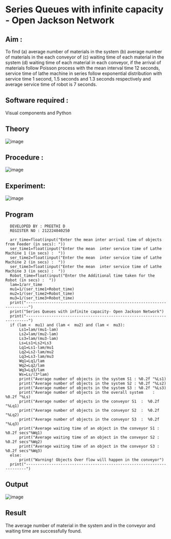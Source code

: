 # Series Queues with infinite capacity - Open Jackson Network

## Aim :
To find (a) average number of materials in the system (b) average number of materials in the each conveyor of (c) waiting time of each material in the system (d) waiting time of each material in each conveyor, if the arrival  of materials follow Poisson process with the mean interval time 12 seconds, service time of  lathe machine in series follow exponential distribution  with service time  1 second, 1.5 seconds and 1.3 seconds respectively and average service time of robot is 7 seconds.

## Software required :
Visual components and Python

## Theory

![image](https://user-images.githubusercontent.com/103921593/203239736-7b81f599-71a8-4ae7-b63e-5d98acd9ea54.png)


## Procedure :

![image](https://user-images.githubusercontent.com/103921593/203239789-bc870dce-6727-487b-a0e2-4fc3f5114889.png)


## Experiment:
![image](https://github.com/user-attachments/assets/ce7f3803-6e49-4f15-ba1a-66863e8d88ad)


## Program
``` 
  DEVELOPED BY : PREETHI D
  REGISTER NO : 212224040250
  
  arr_time=float(input("Enter the mean inter arrival time of objects from Feeder (in secs): "))
  ser_time1=float(input("Enter the mean  inter service time of Lathe Machine 1 (in secs) :  "))
  ser_time2=float(input("Enter the mean  inter service time of Lathe Machine 2 (in secs) :  "))
  ser_time3=float(input("Enter the mean  inter service time of Lathe Machine 3 (in secs) :  "))
  Robot_time=float(input("Enter the Additional time taken for the Robot (in secs) :  "))
  lam=1/arr_time
  mu1=1/(ser_time1+Robot_time)
  mu2=1/(ser_time2+Robot_time)
  mu3=1/(ser_time3+Robot_time)
  print("-----------------------------------------------------------------------")
  print("Series Queues with infinite capacity- Open Jackson Network")
  print("-----------------------------------------------------------------------")
  if (lam <  mu1) and (lam <  mu2) and (lam <  mu3):
      Ls1=lam/(mu1-lam)
      Ls2=lam/(mu2-lam)
      Ls3=lam/(mu3-lam)
      Ls=Ls1+Ls2+Ls3
      Lq1=Ls1-lam/mu1
      Lq2=Ls2-lam/mu2
      Lq3=Ls3-lam/mu3
      Wq1=Lq1/lam
      Wq2=Lq2/lam
      Wq3=Lq3/lam
      Ws=Ls/(3*lam)
      print("Average number of objects in the system S1 : %0.2f "%Ls1)
      print("Average number of objects in the system S2 : %0.2f "%Ls2)
      print("Average number of objects in the system S3 : %0.2f "%Ls3)
      print("Average number of objects in the overall system    : %0.2f "%Ls)
      print("Average number of objects in the conveyor S1  :  %0.2f "%Lq1)
      print("Average number of objects in the conveyor S2  :  %0.2f "%Lq2)
      print("Average number of objects in the conveyor S3  :  %0.2f "%Lq3)
      print("Average waiting time of an object in the conveyor S1 : %0.2f secs"%Wq1)
      print("Average waiting time of an object in the conveyor S2 : %0.2f secs"%Wq2)
      print("Average waiting time of an object in the conveyor S3 : %0.2f secs"%Wq3)
  else:
      print("Warning! Objects Over flow will happen in the conveyor")
  print("----------------------------------------------------------------------")
```
## Output
![image](https://github.com/user-attachments/assets/bb3f3739-6d8a-4452-ad34-f1c72b922ab5)

## Result
The average number of material in the system and in the conveyor and waiting time are successfully found.
